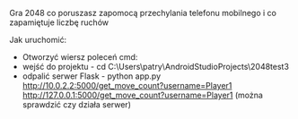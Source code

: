 Gra 2048 co poruszasz zapomocą przechylania telefonu mobilnego i co zapamiętuje liczbę ruchów


Jak uruchomić:
- Otworzyć wiersz poleceń cmd: 
- wejść do projektu - cd C:\Users\patry\AndroidStudioProjects\2048test3
- odpalić serwer Flask - python app.py
  http://10.0.2.2:5000/get_move_count?username=Player1
  http://127.0.0.1:5000/get_move_count?username=Player1 (można sprawdzić czy działa serwer)
